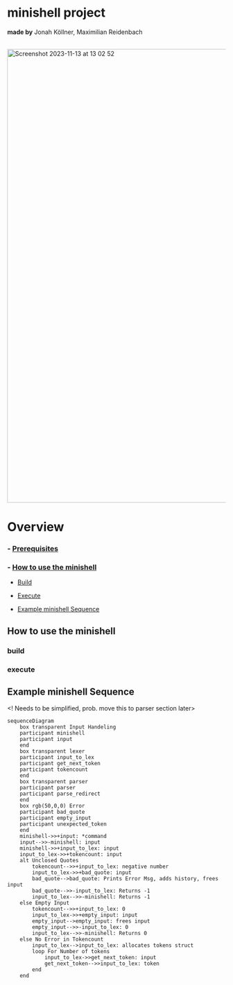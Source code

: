 # minishell project

**made by** Jonah Köllner, Maximilian Reidenbach

<br>
<img width="1047" alt="Screenshot 2023-11-13 at 13 02 52" src="https://github.com/JonahKoellner/minishell/assets/33061141/ae85c0c6-24fc-4a3c-a0bb-a8d48ce0e8b4">


# Overview
### - [Prerequisites](#prerequisites)
### - [How to use the minishell](#how-to-use-the-minishell)
- [Build](#build)
- [Execute](#execute)

- [Example minishell Sequence](#example-minishell-sequence)

## How to use the minishell
### build
### execute


## Example minishell Sequence
<! Needs to be simplified, prob. move this to parser section later>

```mermaid
sequenceDiagram
	box transparent Input Handeling
	participant minishell
	participant input
	end
	box transparent lexer
	participant input_to_lex
	participant get_next_token
	participant tokencount
	end
	box transparent parser
	participant parser
	participant parse_redirect
	end
	box rgb(50,0,0) Error
	participant bad_quote
	participant empty_input
	participant unexpected_token
	end
	minishell->>+input: *command
	input-->>-minishell: input
	minishell->>+input_to_lex: input
	input_to_lex->>+tokencount: input
	alt Unclosed Quotes
		tokencount-->>+input_to_lex: negative number
		input_to_lex->>+bad_quote: input
		bad_quote-->bad_quote: Prints Error Msg, adds history, frees input
		bad_quote-->>-input_to_lex: Returns -1
		input_to_lex-->>-minishell: Returns -1
	else Empty Input
		tokencount-->>+input_to_lex: 0
		input_to_lex->>+empty_input: input
		empty_input-->empty_input: frees input
		empty_input-->>-input_to_lex: 0
		input_to_lex-->>-minishell: Returns 0
	else No Error in Tokencount
		input_to_lex-->input_to_lex: allocates tokens struct
		loop For Number of tokens
			input_to_lex->>get_next_token: input
			get_next_token-->>input_to_lex: token
		end
	end
```
